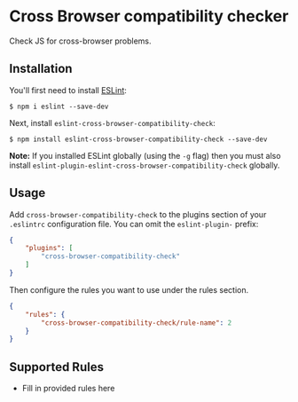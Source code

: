 # Cross Browser compatibility checker

Check JS for cross-browser problems.

## Installation

You'll first need to install [ESLint](http://eslint.org):

```
$ npm i eslint --save-dev
```

Next, install `eslint-cross-browser-compatibility-check`:

```
$ npm install eslint-cross-browser-compatibility-check --save-dev
```

**Note:** If you installed ESLint globally (using the `-g` flag) then you must also install `eslint-plugin-eslint-cross-browser-compatibility-check` globally.

## Usage

Add `cross-browser-compatibility-check` to the plugins section of your `.eslintrc` configuration file. You can omit the `eslint-plugin-` prefix:

```json
{
    "plugins": [
        "cross-browser-compatibility-check"
    ]
}
```


Then configure the rules you want to use under the rules section.

```json
{
    "rules": {
        "cross-browser-compatibility-check/rule-name": 2
    }
}
```

## Supported Rules

* Fill in provided rules here





